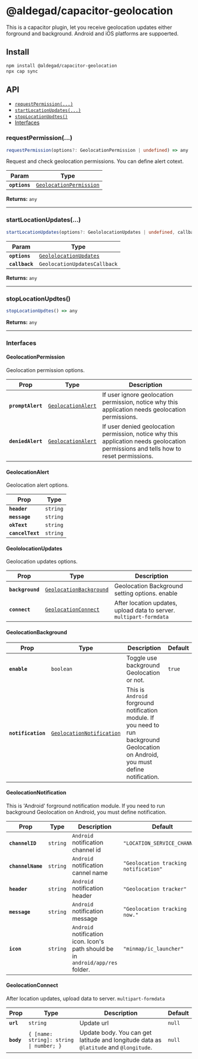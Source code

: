 # @aldegad/capacitor-geolocation

This is a capacitor plugin, let you receive geolocation updates either forground and background. Android and iOS platforms are suppoerted.

## Install

```bash
npm install @aldegad/capacitor-geolocation
npx cap sync
```

## API

<docgen-index>

* [`requestPermission(...)`](#requestpermission)
* [`startLocationUpdates(...)`](#startlocationupdates)
* [`stopLocationUpdtes()`](#stoplocationupdtes)
* [Interfaces](#interfaces)

</docgen-index>

<docgen-api>
<!--Update the source file JSDoc comments and rerun docgen to update the docs below-->

### requestPermission(...)

```typescript
requestPermission(options?: GeolocationPermission | undefined) => any
```

Request and check geolocation permissions. You can define alert cotext.

| Param         | Type                                                                    |
| ------------- | ----------------------------------------------------------------------- |
| **`options`** | <code><a href="#geolocationpermission">GeolocationPermission</a></code> |

**Returns:** <code>any</code>

--------------------


### startLocationUpdates(...)

```typescript
startLocationUpdates(options?: GeololocationUpdates | undefined, callback?: GeolocationUpdatesCallback | undefined) => any
```

| Param          | Type                                                                  |
| -------------- | --------------------------------------------------------------------- |
| **`options`**  | <code><a href="#geololocationupdates">GeololocationUpdates</a></code> |
| **`callback`** | <code>GeolocationUpdatesCallback</code>                               |

**Returns:** <code>any</code>

--------------------


### stopLocationUpdtes()

```typescript
stopLocationUpdtes() => any
```

**Returns:** <code>any</code>

--------------------


### Interfaces


#### GeolocationPermission

Geolocation permission options.

| Prop              | Type                                                          | Description                                                                                                                          |
| ----------------- | ------------------------------------------------------------- | ------------------------------------------------------------------------------------------------------------------------------------ |
| **`promptAlert`** | <code><a href="#geolocationalert">GeolocationAlert</a></code> | If user ignore geolocation permission, notice why this application needs geolocation permissions.                                    |
| **`deniedAlert`** | <code><a href="#geolocationalert">GeolocationAlert</a></code> | If user denied geolocation permission, notice why this application needs geolocation permissions and tells how to reset permissions. |


#### GeolocationAlert

Geolocation alert options.

| Prop             | Type                |
| ---------------- | ------------------- |
| **`header`**     | <code>string</code> |
| **`message`**    | <code>string</code> |
| **`okText`**     | <code>string</code> |
| **`cancelText`** | <code>string</code> |


#### GeololocationUpdates

Geolocation updates options.

| Prop             | Type                                                                    | Description                                                         |
| ---------------- | ----------------------------------------------------------------------- | ------------------------------------------------------------------- |
| **`background`** | <code><a href="#geolocationbackground">GeolocationBackground</a></code> | Geolocation Background setting options. enable                      |
| **`connect`**    | <code><a href="#geolocationconnect">GeolocationConnect</a></code>       | After location updates, upload data to server. `multipart-formdata` |


#### GeolocationBackground

| Prop               | Type                                                                        | Description                                                                                                                          | Default           |
| ------------------ | --------------------------------------------------------------------------- | ------------------------------------------------------------------------------------------------------------------------------------ | ----------------- |
| **`enable`**       | <code>boolean</code>                                                        | Toggle use background Geolocation or not.                                                                                            | <code>true</code> |
| **`notification`** | <code><a href="#geolocationnotification">GeolocationNotification</a></code> | This is `Android` forground notification module. If you need to run background Geolocation on Android, you must define notification. |                   |


#### GeolocationNotification

This is 'Android' forground notification module. If you need to run background Geolocation on Android, you must define notification.

| Prop              | Type                | Description                                                                     | Default                                          |
| ----------------- | ------------------- | ------------------------------------------------------------------------------- | ------------------------------------------------ |
| **`channelID`**   | <code>string</code> | `Android` notification channel id                                               | <code>"LOCATION_SERVICE_CHANNEL"</code>          |
| **`channelName`** | <code>string</code> | `Android` notification cannel name                                              | <code>"Geolocation tracking notification"</code> |
| **`header`**      | <code>string</code> | `Android` notification header                                                   | <code>"Geolocation tracker"</code>               |
| **`message`**     | <code>string</code> | `Android` notification message                                                  | <code>"Geolocation tracking now."</code>         |
| **`icon`**        | <code>string</code> | `Android` notification icon. Icon's path should be in `android/app/res` folder. | <code>"minmap/ic_launcher"</code>                |


#### GeolocationConnect

After location updates, upload data to server. `multipart-formdata`

| Prop       | Type                                               | Description                                                                           | Default           |
| ---------- | -------------------------------------------------- | ------------------------------------------------------------------------------------- | ----------------- |
| **`url`**  | <code>string</code>                                | Update url                                                                            | <code>null</code> |
| **`body`** | <code>{ [name: string]: string \| number; }</code> | Update body. You can get latitude and longitude data as `@latitude` and `@longitude`. | <code>null</code> |

</docgen-api>
